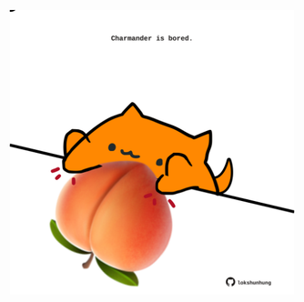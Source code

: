 <!-- built at 30/05/2024, 21:00:45 UTC -->
<p align="center">
  <img width="500" height="500" src="./ReadmeImage.svg">
</p>
